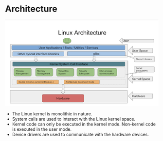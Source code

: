 # Architecture

<img src="../.gitbook/assets/image (3) (1).png" alt="" data-size="original">



* The Linux kernel is monolithic in nature.
* System calls are used to interact with the Linux kernel space.
* Kernel code can only be executed in the kernel mode. Non-kernel code is executed in the user mode.
* Device drivers are used to communicate with the hardware devices.
